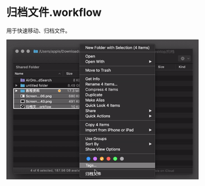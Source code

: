 # 归档文件.workflow

用于快速移动、归档文件。

![title](%E7%94%A8%20Automator%20%E5%AE%9E%E7%8E%B0%E5%BF%AB%E9%80%9F%E5%BD%92%E6%A1%A3.41b24549bf2f48d0ba58de188b718cc4.gif)